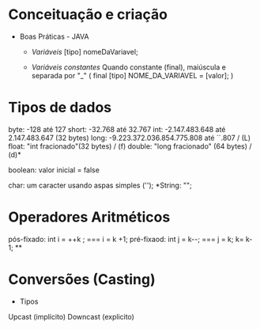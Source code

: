 # Conceituação e criação

- Boas Práticas - JAVA

  - _Variáveis_ 
    [tipo] nomeDaVariavel;

  - _Variáveis constantes_ 
    Quando constante (final), maiúscula e separada por "_" ( final [tipo] NOME_DA_VARIAVEL = [valor]; )



# Tipos de dados

byte: -128 até 127
short: -32.768 até 32.767
int: -2.147.483.648 até 2.147.483.647 (32 bytes)
long: -9.223.372.036.854.775.808 até ´´.807 / (L)
float: "int fracionado"(32 bytes) / (f)
double: "long fracionado" (64 bytes) / (d)*

boolean: valor inicial = false

char: um caracter usando aspas simples ('');
*String: "";



# Operadores Aritméticos 

pós-fixado: int i = ++k ; === i = k +1;
pré-fixaod: int j = k--; === j = k; k= k-1; **



# Conversões (Casting)

- Tipos

Upcast (implícito)
Downcast (explicito)





